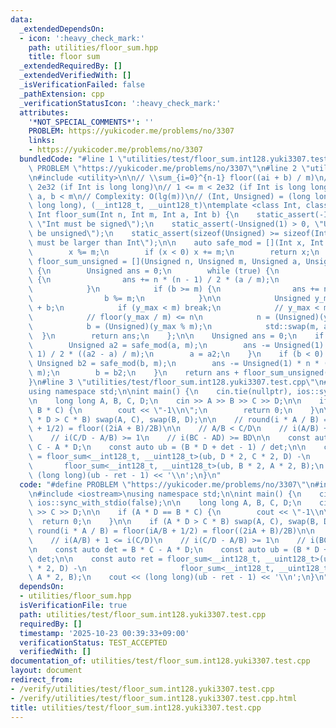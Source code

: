 ```yaml
---
data:
  _extendedDependsOn:
  - icon: ':heavy_check_mark:'
    path: utilities/floor_sum.hpp
    title: floor sum
  _extendedRequiredBy: []
  _extendedVerifiedWith: []
  _isVerificationFailed: false
  _pathExtension: cpp
  _verificationStatusIcon: ':heavy_check_mark:'
  attributes:
    '*NOT_SPECIAL_COMMENTS*': ''
    PROBLEM: https://yukicoder.me/problems/no/3307
    links:
    - https://yukicoder.me/problems/no/3307
  bundledCode: "#line 1 \"utilities/test/floor_sum.int128.yuki3307.test.cpp\"\n#define\
    \ PROBLEM \"https://yukicoder.me/problems/no/3307\"\n#line 2 \"utilities/floor_sum.hpp\"\
    \n#include <utility>\n\n// \\sum_{i=0}^{n-1} floor((ai + b) / m)\n// 0 <= n <\
    \ 2e32 (if Int is long long)\n// 1 <= m < 2e32 (if Int is long long)\n// 0 <=\
    \ a, b < m\n// Complexity: O(lg(m))\n// (Int, Unsigned) = (long long, unsigned\
    \ long long), (__int128_t, __uint128_t)\ntemplate <class Int, class Unsigned>\
    \ Int floor_sum(Int n, Int m, Int a, Int b) {\n    static_assert(-Int(1) < 0,\
    \ \"Int must be signed\");\n    static_assert(-Unsigned(1) > 0, \"Unsigned must\
    \ be unsigned\");\n    static_assert(sizeof(Unsigned) >= sizeof(Int), \"Unsigned\
    \ must be larger than Int\");\n\n    auto safe_mod = [](Int x, Int m) -> Int {\n\
    \        x %= m;\n        if (x < 0) x += m;\n        return x;\n    };\n    auto\
    \ floor_sum_unsigned = [](Unsigned n, Unsigned m, Unsigned a, Unsigned b) -> Unsigned\
    \ {\n        Unsigned ans = 0;\n        while (true) {\n            if (a >= m)\
    \ {\n                ans += n * (n - 1) / 2 * (a / m);\n                a %= m;\n\
    \            }\n            if (b >= m) {\n                ans += n * (b / m);\n\
    \                b %= m;\n            }\n\n            Unsigned y_max = a * n\
    \ + b;\n            if (y_max < m) break;\n            // y_max < m * (n + 1)\n\
    \            // floor(y_max / m) <= n\n            n = (Unsigned)(y_max / m);\n\
    \            b = (Unsigned)(y_max % m);\n            std::swap(m, a);\n      \
    \  }\n        return ans;\n    };\n\n    Unsigned ans = 0;\n    if (a < 0) {\n\
    \        Unsigned a2 = safe_mod(a, m);\n        ans -= Unsigned(1) * n * (n -\
    \ 1) / 2 * ((a2 - a) / m);\n        a = a2;\n    }\n    if (b < 0) {\n       \
    \ Unsigned b2 = safe_mod(b, m);\n        ans -= Unsigned(1) * n * ((b2 - b) /\
    \ m);\n        b = b2;\n    }\n    return ans + floor_sum_unsigned(n, m, a, b);\n\
    }\n#line 3 \"utilities/test/floor_sum.int128.yuki3307.test.cpp\"\n#include <iostream>\n\
    using namespace std;\n\nint main() {\n    cin.tie(nullptr), ios::sync_with_stdio(false);\n\
    \n    long long A, B, C, D;\n    cin >> A >> B >> C >> D;\n\n    if (A * D ==\
    \ B * C) {\n        cout << \"-1\\n\";\n        return 0;\n    }\n\n    if (A\
    \ * D > C * B) swap(A, C), swap(B, D);\n\n    // round(i * A / B) = floor(iA/B\
    \ + 1/2) = floor((2iA + B)/2B)\n\n    // A/B < C/D\n    // i(A/B) + 1 <= i(C/D)\n\
    \    // i(C/D - A/B) >= 1\n    // i(BC - AD) >= BD\n\n    const auto det = B *\
    \ C - A * D;\n    const auto ub = (B * D + det - 1) / det;\n\n    const auto ret\
    \ = floor_sum<__int128_t, __uint128_t>(ub, D * 2, C * 2, D) -\n              \
    \       floor_sum<__int128_t, __uint128_t>(ub, B * 2, A * 2, B);\n    cout <<\
    \ (long long)(ub - ret - 1) << '\\n';\n}\n"
  code: "#define PROBLEM \"https://yukicoder.me/problems/no/3307\"\n#include \"../floor_sum.hpp\"\
    \n#include <iostream>\nusing namespace std;\n\nint main() {\n    cin.tie(nullptr),\
    \ ios::sync_with_stdio(false);\n\n    long long A, B, C, D;\n    cin >> A >> B\
    \ >> C >> D;\n\n    if (A * D == B * C) {\n        cout << \"-1\\n\";\n      \
    \  return 0;\n    }\n\n    if (A * D > C * B) swap(A, C), swap(B, D);\n\n    //\
    \ round(i * A / B) = floor(iA/B + 1/2) = floor((2iA + B)/2B)\n\n    // A/B < C/D\n\
    \    // i(A/B) + 1 <= i(C/D)\n    // i(C/D - A/B) >= 1\n    // i(BC - AD) >= BD\n\
    \n    const auto det = B * C - A * D;\n    const auto ub = (B * D + det - 1) /\
    \ det;\n\n    const auto ret = floor_sum<__int128_t, __uint128_t>(ub, D * 2, C\
    \ * 2, D) -\n                     floor_sum<__int128_t, __uint128_t>(ub, B * 2,\
    \ A * 2, B);\n    cout << (long long)(ub - ret - 1) << '\\n';\n}\n"
  dependsOn:
  - utilities/floor_sum.hpp
  isVerificationFile: true
  path: utilities/test/floor_sum.int128.yuki3307.test.cpp
  requiredBy: []
  timestamp: '2025-10-23 00:39:33+09:00'
  verificationStatus: TEST_ACCEPTED
  verifiedWith: []
documentation_of: utilities/test/floor_sum.int128.yuki3307.test.cpp
layout: document
redirect_from:
- /verify/utilities/test/floor_sum.int128.yuki3307.test.cpp
- /verify/utilities/test/floor_sum.int128.yuki3307.test.cpp.html
title: utilities/test/floor_sum.int128.yuki3307.test.cpp
---
```


